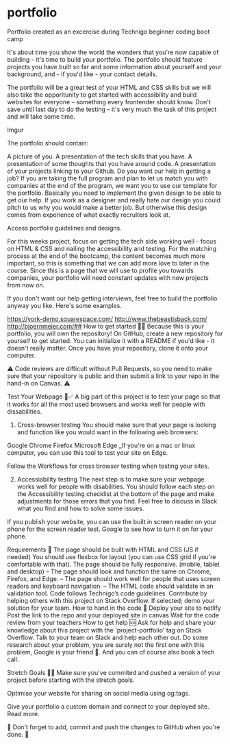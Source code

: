 # portfolio
Portfolio created as an excercise during Technigo beginner coding boot camp

It's about time you show the world the wonders that you're now capable of building – it's time to build your portfolio. The portfolio should feature projects you have built so far and some information about yourself and your background, and - if you'd like - your contact details.

The portfolio will be a great test of your HTML and CSS skills but we will also take the opporitunity to get started with accessibility and build websites for everyone – something every frontender should know. Don't save until last day to do the testing – it's very much the task of this project and will take some time.

Imgur

The portfolio should contain:

A picture of you.
A presentation of the tech skills that you have.
A presentation of some thoughts that you have around code.
A presentation of your projects linking to your Github.
Do you want our help in getting a job?
If you are taking the full program and plan to let us match you with companies at the end of the program, we want you to use our template for the portfolio. Basically you need to implement the given design to be able to get our help. If you work as a designer and really hate our design you could pitch to us why you would make a better job. But otherwise this design comes from experience of what exactly recruiters look at.

Access portfolio guidelines and designs.

For this weeks project, focus on getting the tech side working well - focus on HTML & CSS and nailing the accessibility and testing. For the matching process at the end of the bootcamp, the content becomes much more important, so this is something that we can add more love to later in the course. Since this is a page that we will use to profile you towards companies, your portfolio will need constant updates with new projects from now on.

If you don't want our help getting interviews, feel free to build the portfolio anyway you like. Here's some examples.

https://york-demo.squarespace.com/
http://www.thebeastisback.com/
http://bjoernmeier.com/##
How to get started 💪🏼
Because this is your portfolio, you will own the repository! On GitHub, create a new repository for yourself to get started. You can initialize it with a README if you'd like - it doesn't really matter. Once you have your repository, clone it onto your computer.

⚠️ Code reviews are difficult without Pull Requests, so you need to make sure that your repository is public and then submit a link to your repo in the hand-in on Canvas. ⚠️

Test Your Webpage 🏼✅
A big part of this project is to test your page so that it works for all the most used browsers and works well for people with dissabilities.

1. Cross-browser testing
You should make sure that your page is looking and function like you would want in the following web browsers:

Google Chrome
Firefox
Microsoft Edge
_If you're on a mac or linux computer, you can use this tool to test your site on Edge.

Follow the Workflows for cross browser testing when testing your sites.

2. Accessiability testing
The next step is to make sure your webpage works well for people with disabilities. You should follow each step on the Accessibility testing checklist at the bottom of the page and make adjustments for those errors that you find. Feel free to discuss in Slack what you find and how to solve some issues.

If you publish your website, you can use the built in screen reader on your phone for the screen reader test. Google to see how to turn it on for your phone.

Requirements 🧪
The page should be built with HTML and CSS (JS if needed)
You should use flexbox for layout (you can use CSS grid if you're comfortable with that).
The page should be fully responsive. (mobile, tablet and desktop) – The page should look and function the same on Chrome, Firefox, and Edge. – The page should work well for people that uses screen readers and keyboard navigation. – The HTML code should validate in an validation tool.
Code follows Technigo’s code guidelines.
Contribute by helping others with this project on Stack Overflow.
If selected; demo your solution for your team.
How to hand in the code 🎯
Deploy your site to netlify
Post the link to the repo and your deployed site in canvas
Wait for the code review from your teachers
How to get help 🆘
Ask for help and share your knowledge about this project with the 'project-portfolio' tag on Stack Overflow. Talk to your team on Slack and help each other out. Do some research about your problem, you are surely not the first one with this problem, Google is your friend 🙂. And you can of course also book a tech call.

Stretch Goals 🏃‍♂
Make sure you've commited and pushed a version of your project before starting with the stretch goals.

Optimise your website for sharing on social media using og:tags.

Give your portfolio a custom domain and connect to your deployed site. Read more.

🚨 Don't forget to add, commit and push the changes to GitHub when you're done. 🏁
